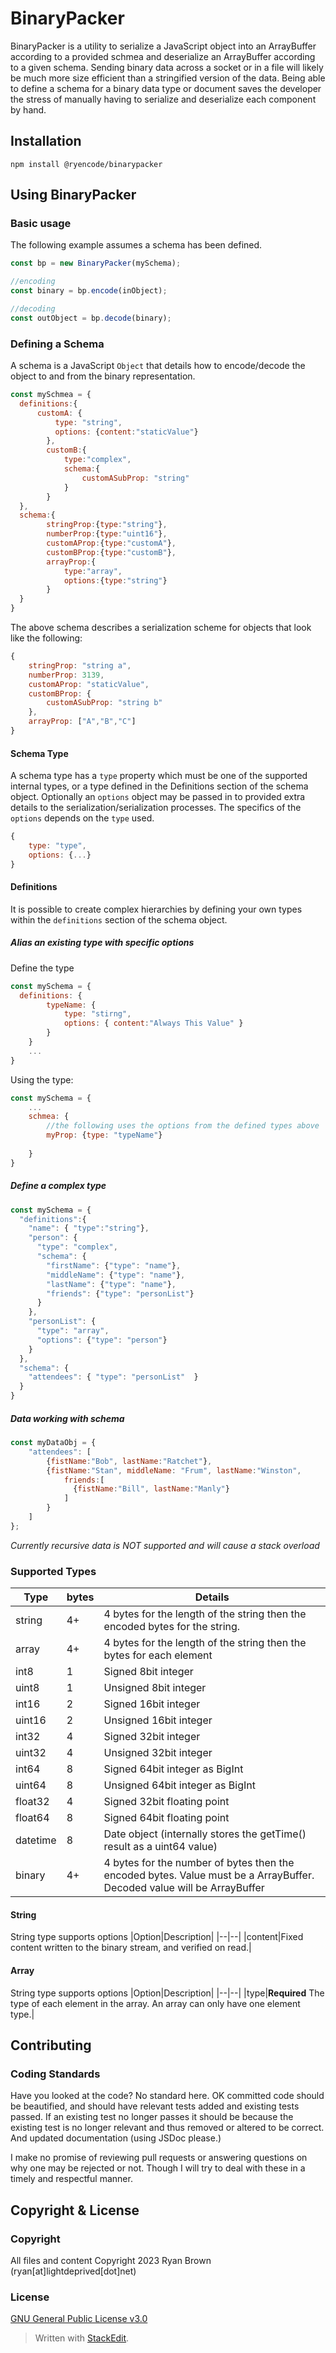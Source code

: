 
# BinaryPacker
BinaryPacker is a utility to serialize a JavaScript object into an ArrayBuffer according to a provided schmea and deserialize an ArrayBuffer according to a given schema.
Sending binary data across a socket or in a file will likely be much more size efficient than a stringified version of the data.
Being able to define a schema for a binary data type or document saves the developer the stress of manually having to serialize and deserialize each component by hand.

## Installation
`npm install @ryencode/binarypacker`
## Using BinaryPacker
### Basic usage
The following example assumes a schema has been defined.
```js
const bp = new BinaryPacker(mySchema);

//encoding
const binary = bp.encode(inObject);

//decoding
const outObject = bp.decode(binary);
```
### Defining a Schema
A schema is a JavaScript `Object` that details how to encode/decode the object to and from the binary representation.

```js
const mySchmea = {
  definitions:{
	  customA: {
		  type: "string",
		  options: {content:"staticValue"}
		},
		customB:{
			type:"complex",
			schema:{
				customASubProp: "string"
			}
		}
  },
  schema:{
		stringProp:{type:"string"},
		numberProp:{type:"uint16"},
		customAProp:{type:"customA"},
		customBProp:{type:"customB"},
		arrayProp:{
			type:"array",
			options:{type:"string"}
		}
  }
}
```
The above schema describes a serialization scheme for objects that look like the following:
```js
{
	stringProp: "string a",
	numberProp: 3139,
	customAProp: "staticValue",
	customBProp: {
		customASubProp: "string b"
	},
	arrayProp: ["A","B","C"]
}
```
#### Schema Type
A schema type has a `type` property which must be one of the supported internal types, or a type defined in the Definitions section of the schema object.
Optionally an `options` object may be passed in to provided extra details to the serialization/serialization processes. The specifics of the `options` depends on the `type` used.
```js
{
	type: "type",
	options: {...}
}
```

#### Definitions
It is possible to create complex hierarchies by defining your own types within the `definitions` section of the schema object.
##### Alias an existing type with specific options
Define the type
```js
const mySchema = {
  definitions: {
		typeName: {
			type: "stirng",
			options: { content:"Always This Value" }
		}
	}
	...
}
```
Using the type:
```js
const mySchema = {
	...
	schmea: {
		//the following uses the options from the defined types above
		myProp: {type: "typeName"}
		
	}
}
```
##### Define a complex type
```js
const mySchema = {
  "definitions":{
    "name": { "type":"string"},
    "person": {
      "type": "complex",
      "schema": {
        "firstName": {"type": "name"},
        "middleName": {"type": "name"},
        "lastName": {"type": "name"},
        "friends": {"type": "personList"}
      }
    },
    "personList": {
      "type": "array",
      "options": {"type": "person"}
    }
  },
  "schema": {
    "attendees": { "type": "personList"  }
  }
}
```
##### Data working with schema
```js
const myDataObj = {
	"attendees": [
		{fistName:"Bob", lastName:"Ratchet"},
		{fistName:"Stan", middleName: "Frum", lastName:"Winston",
			friends:[
			  {fistName:"Bill", lastName:"Manly"}
			]
		}
	]
};
```
*Currently recursive data is NOT supported and will cause a stack overload*

### Supported Types
|Type|bytes|Details|
|--|--|--|
|string|4+|4 bytes for the length of the string then the encoded bytes for the string.|
|array|4+|4 bytes for the length of the string then the bytes for each element|
|int8|1|Signed 8bit integer|
|uint8|1|Unsigned 8bit integer|
|int16|2|Signed 16bit integer|
|uint16|2|Unsigned 16bit integer|
|int32|4|Signed 32bit integer|
|uint32|4|Unsigned 32bit integer|
|int64|8|Signed 64bit integer as BigInt|
|uint64|8|Unsigned 64bit integer as BigInt|
|float32|4|Signed 32bit floating point|
|float64|8|Signed 64bit floating point|
|datetime|8|Date object (internally stores the getTime() result as a uint64 value)|
|binary|4+|4 bytes for the number of bytes then the encoded bytes. Value must be a ArrayBuffer. Decoded value will be ArrayBuffer|

#### String
String type supports options
|Option|Description|
|--|--|
|content|Fixed content written to the binary stream, and verified on read.|

#### Array
String type supports options
|Option|Description|
|--|--|
|type|**Required** The type of each element in the array. An array can only have one element type.|

## Contributing
### Coding Standards
Have you looked at the code? No standard here.
OK committed code should be beautified, and should have relevant tests added and existing tests passed. If an existing test no longer passes it should be because the existing test is no longer relevant and thus removed or altered to be correct. And updated documentation (using JSDoc please.)

I make no promise of reviewing pull requests or answering questions on why one may be rejected or not. Though I will try to deal with these in a timely and respectful manner.

## Copyright & License
### Copyright
All files and content Copyright 2023 Ryan Brown (ryan[at]lightdeprived[dot]net)
### License
[GNU General Public License v3.0](https://choosealicense.com/licenses/gpl-3.0/)

> Written with [StackEdit](https://stackedit.io/).
